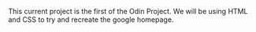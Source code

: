 This current project is the first of the Odin Project. We will be using HTML and CSS to try and recreate the google homepage.